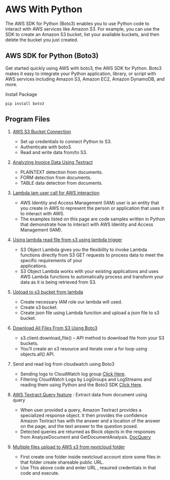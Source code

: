 # AWS With Python
The AWS SDK for Python (Boto3) enables you to use Python code to interact with AWS services like Amazon S3. For example, you can use the SDK to create an Amazon S3 bucket, list your available buckets, and then delete the bucket you just created.

## AWS SDK for Python (Boto3)
Get started quickly using AWS with boto3, the AWS SDK for Python. Boto3 makes it easy to integrate your Python application, library, or script with AWS services including Amazon S3, Amazon EC2, Amazon DynamoDB, and more.

Install Package 
```
pip install boto3
```

## Program Files 
1. [AWS S3 Bucket Connection](https://github.com/amogh9594/aws-with-python/blob/ab90da402ef5fd550b3bdb787f194bd1a9dfa070/aws_mini_project/aws_textract_invoice_ocr/aws_s3_connect.py)
   * Set up credentials to connect Python to S3.
   * Authenticate with boto3.
   * Read and write data from/to S3.
 
2. [Analyzing Invoice Data Using Textract](https://github.com/amogh9594/aws-with-python/blob/ab90da402ef5fd550b3bdb787f194bd1a9dfa070/aws_mini_project/aws_textract_invoice_ocr/api.py)
   * PLAINTEXT detection from documents.
   * FORM detection from documents.
   * TABLE data detection from documents.

3. [Lambda iam user call for AWS interaction](https://github.com/amogh9594/aws-with-python/blob/main/aws_lambda/lambda_iam_user_call.py)
   * AWS Identity and Access Management (IAM) user is an entity that you create in AWS to represent the person or application that uses it to interact with AWS.
   * The examples listed on this page are code samples written in Python that demonstrate how to interact with AWS Identity and Access Management (IAM).
   
4. [Using lambda read file from s3 using lambda trigger](https://github.com/amogh9594/aws-with-python/blob/main/aws_lambda/lambda_read_file_s3_trigger.py)
   * S3 Object Lambda gives you the flexibility to invoke Lambda functions directly from S3 GET requests to process data to meet the specific requirements of your   
     applications. 
   * S3 Object Lambda works with your existing applications and uses AWS Lambda functions to automatically process and transform your data as it is being retrieved from S3.

5. [Upload to s3 bucket from lambda](https://github.com/amogh9594/aws-with-python/blob/main/aws_lambda/lambda_to_s3.py)
   * Create necessary IAM role our lambda will used.
   * Create s3 bucket.
   * Create json file using Lambda function and upload a json file to s3 bucket.

6. [Download All Files From S3 Using Boto3](https://github.com/amogh9594/aws-with-python/blob/4e4909cec446d66e0e6cb5abc0b8900b50902a09/aws_to_python/s3_down.py)
   * s3.client.download_file() – API method to download file from your S3 buckets.
   * You’ll create an s3 resource and iterate over a for loop using objects.all() API.

7. Send and read log from cloudwatch using Boto3
   * Sending logs to CloudWatch log group [Click Here](https://github.com/amogh9594/aws-with-python/blob/main/aws_to_python/put_cloud_log.py).
   * Filtering CloudWatch Logs by LogGroups and LogStreams and reading them using Python and the Boto3 SDK [Click Here](https://github.com/amogh9594/aws-with-python/blob/main/aws_to_python/get_cloud_log.py).

8. [AWS Textract Query feature](https://github.com/amogh9594/aws-with-python/blob/main/aws_to_python/AWSTextractQuery.ipynb) : Extract data from document using     
query 
   * When user provided a query, Amazon Textract provides a specialized response object. It then provides the confidence Amazon Textract has with the answer and a   location of the answer on the page, and the text answer to the question posed.
   * Detected queries are returned as Block objects in the responses from AnalyzeDocument and GetDocumentAnalysis. [DocQuery](https://github.com/amogh9594/docquery)
   
9. [Multiple files upload to AWS s3 from nextcloud folder](https://github.com/amogh9594/aws-with-python/blob/main/aws_to_python/nextcloud_to_aws.py)
   * First create one folder inside nextcloud account store some files in that folder create shareable public URL.
   * Use This above code and enter URL , reauired credentials in that code and execute. 

   

